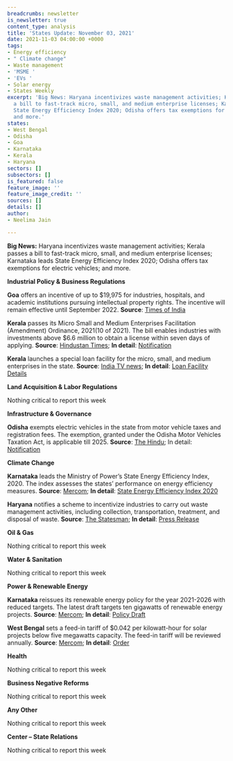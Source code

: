 ```yaml
---
breadcrumbs: newsletter
is_newsletter: true
content_type: analysis
title: 'States Update: November 03, 2021'
date: 2021-11-03 04:00:00 +0000
tags:
- Energy efficiency
- " Climate change"
- Waste management
- 'MSME '
- 'EVs '
- Solar energy
- States Weekly
excerpt: 'Big News: Haryana incentivizes waste management activities; Kerala passes
  a bill to fast-track micro, small, and medium enterprise licenses; Karnataka leads
  State Energy Efficiency Index 2020; Odisha offers tax exemptions for electric vehicles;
  and more.'
states:
- West Bengal
- Odisha
- Goa
- Karnataka
- Kerala
- Haryana
sectors: []
subsectors: []
is_featured: false
feature_image: ''
feature_image_credit: ''
sources: []
details: []
author:
- Neelima Jain

---
```

**Big News:** Haryana incentivizes waste management activities; Kerala passes a bill to fast-track micro, small, and medium enterprise licenses; Karnataka leads State Energy Efficiency Index 2020; Odisha offers tax exemptions for electric vehicles; and more.

**Industrial Policy & Business Regulations**

**Goa** offers an incentive of up to $19,975 for industries, hospitals, and academic institutions pursuing intellectual property rights. The incentive will remain effective until September 2022. **Source**: [Times of India](https://timesofindia.indiatimes.com/city/goa/up-to-rs-15-lakh-for-goa-inc-to-pursue-intellectual-rights/articleshow/87443940.cms)

**Kerala** passes its Micro Small and Medium Enterprises Facilitation (Amendment) Ordinance, 2021(10 of 2021). The bill enables industries with investments above $6.6 million to obtain a license within seven days of applying. **Source**: [Hindustan Times](https://www.hindustantimes.com/india-news/kerala-assembly-passes-bill-to-give-licence-to-industries-within-a-week-101635362380677.html); **In detail**: [Notification](http://www.niyamasabha.org/codes/14kla/Ordinances/ordinance%20no.%2010.pdf)

**Kerala** launches a special loan facility for the micro, small, and medium enterprises in the state. **Source**: [India TV news](https://www.indiatvnews.com/business/news-kerala-financial-corporation-launches-scheme-for-benefiting-msme-sector-special-loan-facility-742689); **In detail**: [Loan Facility Details](https://kfc.org/common-pages/support-msmes-special-scheme-for-assisting-msmes-located-at-industrial-estates)

**Land Acquisition & Labor Regulations**

Nothing critical to report this week

**Infrastructure & Governance**

**Odisha** exempts electric vehicles in the state from motor vehicle taxes and registration fees. The exemption, granted under the Odisha Motor Vehicles Taxation Act, is applicable till 2025. **Source**: [The Hindu](https://www.thehindu.com/news/national/other-states/odisha-announces-full-tax-exemption-for-electric-vehicles-registration-fee-waiver/article37268816.ece); In detail: [Notification](https://twitter.com/CTOdisha/status/1454333786196348929)

**Climate Change**

**Karnataka** leads the Ministry of Power’s State Energy Efficiency Index, 2020. The index assesses the states’ performance on energy efficiency measures. **Source**: [Mercom](https://mercomindia.com/karnataka-tops-state-energy-efficiency-index/); **In detail**: [State Energy Efficiency Index 2020](https://stateenergyefficiencyindex.in/wp-content/uploads/2021/10/SEEI-2020-Report-Final-web.pdf)

**Haryana** notifies a scheme to incentivize industries to carry out waste management activities, including collection, transportation, treatment, and disposal of waste. **Source**: [The Statesman](https://www.thestatesman.com/cities/chandigarh/haryana-govt-notifies-assistance-waste-management-scheme-industrial-sector-1503021091.html); **In detail**: [Press Release](https://www.prharyana.gov.in/en/haryana-government-has-notified-the-assistance-for-waste-management-scheme-for-industrial-sector)

**Oil & Gas**

Nothing critical to report this week

**Water & Sanitation**

Nothing critical to report this week

**Power & Renewable Energy**

**Karnataka** reissues its renewable energy policy for the year 2021-2026 with reduced targets. The latest draft targets ten gigawatts of renewable energy projects. **Source**: [Mercom](https://mercomindia.com/karnataka-reissues-draft-renewable-energy-policy/); **In detail**: [Policy Draft](https://kredl.karnataka.gov.in/storage/pdf-files/Scrollfiles/Draft%20Karnataka%20Renewable%20Energy%20Policy%202021-2026_13%20Oct%202021.pdf)

**West Bengal** sets a feed-in tariff of $0.042 per kilowatt-hour for solar projects below five megawatts capacity. The feed-in tariff will be reviewed annually. **Source**: [Mercom](https://mercomindia.com/west-bengal-feed-in-tariff-%E2%82%B93-20-kwh-solar-projects-5-mw/); **In detail**: [Order](https://wberc.gov.in/sites/default/files/SM28.pdf)

**Health**

Nothing critical to report this week

**Business Negative Reforms**

Nothing critical to report this week

**Any Other**

Nothing critical to report this week

**Center – State Relations**

Nothing critical to report this week
